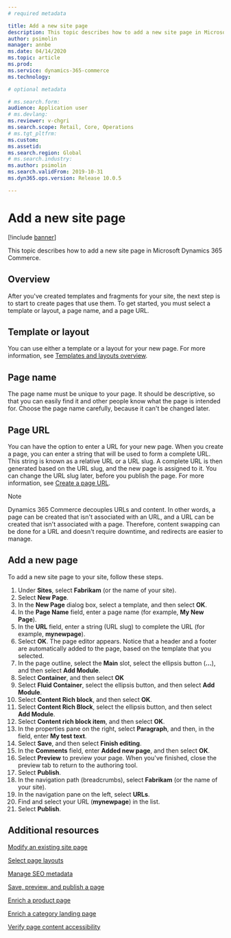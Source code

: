 ```yaml
---
# required metadata

title: Add a new site page
description: This topic describes how to add a new site page in Microsoft Dynamics 365 Commerce.
author: psimolin
manager: annbe
ms.date: 04/14/2020
ms.topic: article
ms.prod: 
ms.service: dynamics-365-commerce
ms.technology: 

# optional metadata

# ms.search.form: 
audience: Application user
# ms.devlang: 
ms.reviewer: v-chgri
ms.search.scope: Retail, Core, Operations
# ms.tgt_pltfrm: 
ms.custom: 
ms.assetid: 
ms.search.region: Global
# ms.search.industry: 
ms.author: psimolin
ms.search.validFrom: 2019-10-31
ms.dyn365.ops.version: Release 10.0.5

---
```


# Add a new site page


[!include [banner](includes/banner.md)]

This topic describes how to add a new site page in Microsoft Dynamics 365 Commerce.

## Overview

After you've created templates and fragments for your site, the next step is to start to create pages that use them. To get started, you must select a template or layout, a page name, and a page URL.

## Template or layout

You can use either a template or a layout for your new page. For more information, see [Templates and layouts overview](templates-layouts-overview.md).

## Page name

The page name must be unique to your page. It should be descriptive, so that you can easily find it and other people know what the page is intended for. Choose the page name carefully, because it can't be changed later.

## Page URL

You can have the option to enter a URL for your new page. When you create a page, you can enter a string that will be used to form a complete URL. This string is known as a relative URL or a URL slug. A complete URL is then generated based on the URL slug, and the new page is assigned to it. You can change the URL slug later, before you publish the page. For more information, see [Create a page URL](create-page-URL.md).

> [!NOTE]
> Dynamics 365 Commerce decouples URLs and content. In other words, a page can be created that isn't associated with an URL, and a URL can be created that isn't associated with a page. Therefore, content swapping can be done for a URL and doesn't require downtime, and redirects are easier to manage.

## Add a new page

To add a new site page to your site, follow these steps.

1. Under **Sites**, select **Fabrikam** (or the name of your site).
1. Select **New Page**.
1. In the **New Page** dialog box, select a template, and then select **OK**.
1. In the **Page Name** field, enter a page name (for example, **My New Page**).
1. In the **URL** field, enter a string (URL slug) to complete the URL (for example, **mynewpage**).
1. Select **OK**. The page editor appears. Notice that a header and a footer are automatically added to the page, based on the template that you selected.
1. In the page outline, select the **Main** slot, select the ellipsis button (**...**), and then select **Add Module**.
1. Select **Container**, and then select **OK**
1. Select **Fluid Container**, select the ellipsis button, and then select **Add Module**.
1. Select **Content Rich block**, and then select **OK**.
1. Select **Content Rich Block**, select the ellipsis button, and then select **Add Module**.
1. Select **Content rich block item**, and then select **OK**.
1. In the properties pane on the right, select **Paragraph**, and then, in the field, enter **My test text**.
1. Select **Save**, and then select **Finish editing**.
1. In the **Comments** field, enter **Added new page**, and then select **OK**.
1. Select **Preview** to preview your page. When you've finished, close the preview tab to return to the authoring tool.
1. Select **Publish**.
1. In the navigation path (breadcrumbs), select **Fabrikam** (or the name of your site).
1. In the navigation pane on the left, select **URLs**.
1. Find and select your URL (**mynewpage**) in the list.
1. Select **Publish**.

## Additional resources

[Modify an existing site page](modify-existing-page.md)

[Select page layouts](select-page-layouts.md)

[Manage SEO metadata](manage-seo-metadata.md)

[Save, preview, and publish a page](save-preview-publish-page.md)

[Enrich a product page](enrich-product-page.md)

[Enrich a category landing page](enrich-category-page.md)

[Verify page content accessibility](verify-accessibility.md)
